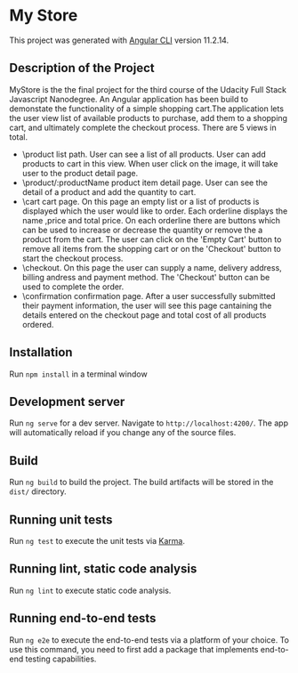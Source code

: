 # My Store

This project was generated with [Angular CLI](https://github.com/angular/angular-cli) version 11.2.14.

## Description of the Project
MyStore is the the final project for the third course of the Udacity Full Stack Javascript Nanodegree.
An Angular application has been build to demonstate the functionality of a simple shopping cart.The application lets the
user view list of available products to purchase, add them to a shopping cart, and ultimately complete the checkout process. There are 5 views in total.

- \product list path. User can see a list of all products. User can add products to cart in this view. When user click on the image, it will take user to the product detail page.
- \product/:productName product item detail page. User can see the detail of a product and add the quantity to cart.
- \cart cart page. On this page an empty list or a list of products is displayed which the user would like to order. Each orderline displays the name ,price and total price. 
On each orderline there are buttons which can be used to increase or decrease the quantity or remove the a product from the cart. The user can click on the 'Empty Cart' 
button to remove all items from the shopping cart or on the 'Checkout' button to start the checkout process. 
- \checkout. On this page the user can supply a name, delivery address, billing andress and payment method. The 'Checkout' button can be used to complete the order.
- \confirmation confirmation page. After a user successfully submitted their payment information, the user will see this page cantaining the details entered on the checkout page and 
total cost of all products ordered.

## Installation
Run `npm install` in a terminal window

## Development server

Run `ng serve` for a dev server. Navigate to `http://localhost:4200/`. The app will automatically reload if you change any of the source files.

## Build

Run `ng build` to build the project. The build artifacts will be stored in the `dist/` directory.

## Running unit tests

Run `ng test` to execute the unit tests via [Karma](https://karma-runner.github.io).

## Running lint, static code analysis

Run `ng lint` to execute static code analysis.

## Running end-to-end tests

Run `ng e2e` to execute the end-to-end tests via a platform of your choice. To use this command, you need to first add a package that implements end-to-end testing capabilities.
